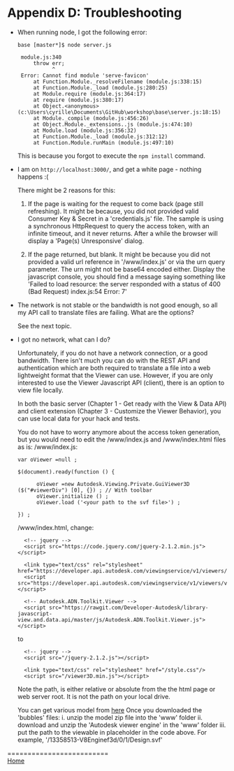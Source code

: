 # Appendix D: Troubleshooting


* When running node, I got the following error:
   ```
   base [master*]$ node server.js

	module.js:340
		throw err;
			  ^
	Error: Cannot find module 'serve-favicon'
		at Function.Module._resolveFilename (module.js:338:15)
		at Function.Module._load (module.js:280:25)
		at Module.require (module.js:364:17)
		at require (module.js:380:17)
		at Object.<anonymous> (c:\Users\cyrille\Documents\GitHub\workshop\base\server.js:18:15)
		at Module._compile (module.js:456:26)
		at Object.Module._extensions..js (module.js:474:10)
		at Module.load (module.js:356:32)
		at Function.Module._load (module.js:312:12)
		at Function.Module.runMain (module.js:497:10)
   ```
   
   This is because you forgot to execute the ```npm install``` command.
   
   
* I am on ```http://localhost:3000/```, and get a white page - nothing happens :(

  There might be 2 reasons for this:
  
  1. If the page is waiting for the request to come back (page still refreshing). It might be because, you did not provided valid 
     Consumer Key & Secret in a 'credentials.js' file. The sample is using a synchronous HttpRequest to query the access token,
     with an infinite timeout, and it never returns. After a while the browser will display a 'Page(s) Unresponsive' dialog.

  2. If the page returned, but blank. It might be because you did not provided a valid url reference in '/www/index.js' or via the urn
      query parameter. The urn might not be base64 encoded either. Display the javascript console, you should find a message saying 
	  something like 'Failed to load resource: the server responded with a status of 400 (Bad Request)   index.js:54    Error: 7'
  
  
* The network is not stable or the bandwidth is not good enough, so all my API call to translate files are failing. What are the options?

   See the next topic.
  
  
* I got no network, what can I do?

  Unfortunately, if you do not have a network connection, or a good bandwidth. There isn't much you can do with the REST API and
  authentication which are both required to translate a file into a web lightweight format that the Viewer can use. However, if you are
  only interested to use the Viewer Javascript API (client), there is an option to view file locally.
  
  In both the basic server (Chapter 1 - Get ready with the View & Data API) and client extension (Chapter 3 - Customize the Viewer Behavior),
  you can use local data for your hack and tests.
  
  You do not have to worry anymore about the access token generation, but you would need to edit the /www/index.js and /www/index.html files as is:
  /www/index.js:
  ```
  var oViewer =null ;

  $(document).ready(function () {
		
		oViewer =new Autodesk.Viewing.Private.GuiViewer3D ($("#viewerDiv") [0], {}) ; // With toolbar
		oViewer.initialize () ;
		oViewer.load ('<your path to the svf file>') ;

  }) ;
  ```
  /www/index.html, change:
  ```
    <!-- jquery -->
    <script src="https://code.jquery.com/jquery-2.1.2.min.js"></script>
  
    <link type="text/css" rel="stylesheet" href="https://developer.api.autodesk.com/viewingservice/v1/viewers/style.css"/>
    <script src="https://developer.api.autodesk.com/viewingservice/v1/viewers/viewer3D.min.js"></script>

    <!-- Autodesk.ADN.Toolkit.Viewer -->
    <script src="https://rawgit.com/Developer-Autodesk/library-javascript-view.and.data.api/master/js/Autodesk.ADN.Toolkit.Viewer.js"></script>
  ```
  to
  ```
    <!-- jquery -->
    <script src="/jquery-2.1.2.js"></script>
  
    <link type="text/css" rel="stylesheet" href="/style.css"/>
    <script src="/viewer3D.min.js"></script>
  ```
  Note the path, is either relative or absolute from the the html page or web server root. It is not the path on your local drive.
  
  You can get various model from [here](https://www.dropbox.com/sh/kfuvxi8aygyo9o6/AADz7wcK-xMV-gwUUFlPgm2da?dl=0)
  Once you downloaded the 'bubbles' files:
  i. unzip the model zip file into the 'www' folder
  ii. download and unzip the 'Autodesk viewer engine' in the 'www' folder
  iii. put the path to the viewable in placeholder in the code above. For example, '/13358513-V8Enginef3d/0/1/Design.svf'
  
  
=========================  
[Home](README.md)
